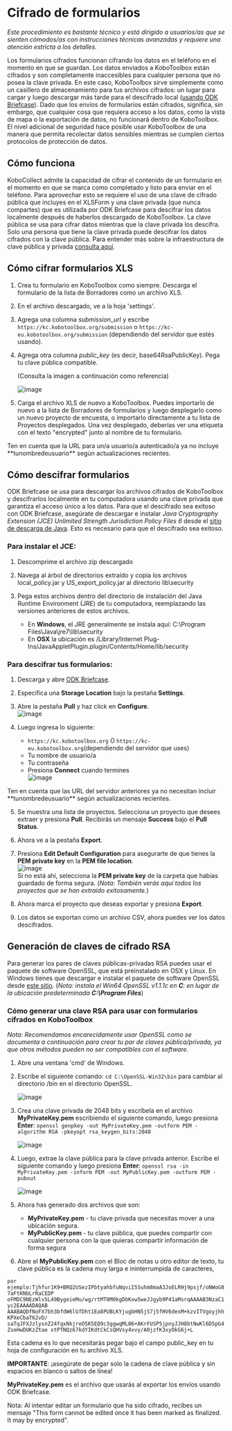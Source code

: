 # Cifrado de formularios

_Este procedimiento es bastante técnico y está dirigido a usuarios/as que se sienten cómodos/as
con instrucciones técnicas avanzadas y requiere una atención estricta a los detalles._

Los formularios cifrados funcionan cifrando los datos en el teléfono en el momento en que se guardan.
Los datos enviados a KoboToolbox están cifrados y son completamente inaccesibles para cualquier persona que no
posea la clave privada. En este caso, KoboToolbox sirve simplemente como un casillero de almacenamiento
para tus archivos cifrados: un lugar para cargar y luego descargar más tarde
para el descifrado local
([usando ODK Briefcase](http://blog.formhub.org/2013/06/27/formhub-supports-odk-briefcase/)).
Dado que los envíos de formularios están cifrados, significa, sin embargo, que cualquier cosa que
requiera acceso a los datos, como la vista de mapa o la exportación de datos, no funcionará dentro de
KoboToolbox. El nivel adicional de seguridad hace posible usar KoboToolbox de una manera que permita
recolectar datos sensibles mientras se cumplen ciertos protocolos de protección de datos.

## Cómo funciona

KoboCollect admite la capacidad de cifrar el contenido de un formulario en el momento en que
se marca como completado y listo para enviar en el teléfono. Para aprovechar
esto se requiere el uso de una clave de cifrado pública que incluyes en el
XLSForm y una clave privada (que nunca compartes) que es utilizada por ODK Briefcase
para descifrar los datos localmente después de haberlos descargado de KoboToolbox. La
clave pública se usa para cifrar datos mientras que la clave privada los descifra. Solo una
persona que tiene la clave privada puede descifrar los datos cifrados con la clave
pública. Para entender más sobre la infraestructura de clave pública y privada
[consulta aquí](https://en.wikipedia.org/wiki/Public-key_cryptography).

## Cómo cifrar formularios XLS

1. Crea tu formulario en KoboToolbox como siempre. Descarga el formulario de la lista de
   Borradores como un archivo XLS.

2. En el archivo descargado, ve a la hoja 'settings'.

3. Agrega una columna _submission_url_ y escribe
   `https://kc.kobotoolbox.org/submission` o
   `https://kc-eu.kobotoolbox.org/submission` (dependiendo
   del servidor que estés usando).

5. Agrega otra columna _public_key_ (es decir, base64RsaPublicKey). Pega tu
   clave pública compatible.

    (Consulta la imagen a continuación como referencia)

    ![image](/images/encrypting_forms/column.png)

6. Carga el archivo XLS de nuevo a KoboToolbox. Puedes importarlo de nuevo a la
   lista de Borradores de formularios y luego desplegarlo como un nuevo proyecto de encuesta, o importarlo
   directamente a tu lista de Proyectos desplegados. Una vez desplegado, deberías ver una etiqueta
   con el texto "encrypted" junto al nombre de tu formulario.

<p class="note">
  Ten en cuenta que la URL para un/a usuario/a autenticado/a ya no incluye **tunombredeusuario** según actualizaciones recientes. 
</p>

## Cómo descifrar formularios

ODK Briefcase se usa para descargar los archivos cifrados de KoboToolbox y
descifrarlos localmente en tu computadora usando una clave privada que garantiza el acceso único
a los datos. Para que el descifrado sea exitoso con ODK Briefcase, asegúrate de
descargar e instalar _Java Cryptography Extension (JCE) Unlimited Strength
Jurisdiction Policy Files 6_ desde el
[sitio de descarga de Java](https://www.oracle.com/java/technologies/javase-jce-all-downloads.html).
Esto es necesario para que el descifrado sea exitoso.

### Para instalar el JCE:

1. Descomprime el archivo zip descargado

2. Navega al árbol de directorios extraído y copia los archivos local_policy.jar y
   US_export_policy.jar al directorio lib\security

3. Pega estos archivos dentro del directorio de instalación del Java Runtime
   Environment (JRE) de tu computadora, reemplazando las versiones anteriores de estos
   archivos.
    - En **Windows**, el JRE generalmente se instala aquí: C:\Program
      Files\Java\jre7\lib\security
    - En **OSX** la ubicación es /Library/Internet
      Plug-Ins/JavaAppletPlugin.plugin/Contents/Home/lib/security

### Para descifrar tus formularios:

1. Descarga y abre [ODK Briefcase](https://docs.getodk.org/briefcase-intro/).

2. Especifica una **Storage Location** bajo la pestaña **Settings**.

3. Abre la pestaña **Pull** y haz click en **Configure**.  
   ![image](/images/encrypting_forms/configure.png)

4. Luego ingresa lo siguiente:

    - `https://kc.kobotoolbox.org` O
      `https://kc-eu.kobotoolbox.org`(dependiendo del
      servidor que uses)
    - Tu nombre de usuario/a
    - Tu contraseña
    - Presiona **Connect** cuando termines  
      ![image](/images/encrypting_forms/connect.png)

<p class="note">
  Ten en cuenta que las URL del servidor anteriores ya no necesitan incluir **tunombredeusuario** según actualizaciones recientes. 
</p>

5. Se muestra una lista de proyectos. Selecciona un proyecto que desees extraer y
   presiona **Pull**. Recibirás un mensaje **Success** bajo el **Pull
   Status**.

6. Ahora ve a la pestaña **Export**.

7. Presiona **Edit Default Configuration** para asegurarte de que tienes la **PEM
   private key** en la **PEM file location**.  
   ![image](/images/encrypting_forms/private_key.png)  
   Si no está ahí, selecciona la **PEM private key** de la carpeta que habías
   guardado de forma segura. (_Nota: También verás aquí todos los proyectos que se han
   extraído exitosamente._)

8. Ahora marca el proyecto que deseas exportar y presiona **Export**.

9. Los datos se exportan como un archivo CSV, ahora puedes ver los datos descifrados.

## Generación de claves de cifrado RSA

Para generar los pares de claves públicas-privadas RSA puedes usar el paquete de software
OpenSSL, que está preinstalado en OSX y Linux. En Windows tienes que
descargar e instalar el paquete de software OpenSSL desde
[este sitio](http://slproweb.com/products/Win32OpenSSL.md). (_Nota: instala el
Win64 OpenSSL v1.1.1c en **C**: en lugar de la ubicación predeterminada **C:\Program
Files**_)

### Cómo generar una clave RSA para usar con formularios cifrados en KoboToolbox

_Nota: Recomendamos encarecidamente usar OpenSSL como se documenta a continuación para crear tu
par de claves pública/privada, ya que otros métodos pueden no ser compatibles con el software._

1. Abre una ventana 'cmd' de Windows.

2. Escribe el siguiente comando: `cd C:\OpenSSL-Win32\bin` para cambiar al directorio /bin
   en el directorio OpenSSL.

    ![image](/images/encrypting_forms/openssl_1.png)

3. Crea una clave privada de 2048 bits y escríbela en el archivo **MyPrivateKey.pem**
   escribiendo el siguiente comando, luego presiona **Enter**:
   `openssl genpkey -out MyPrivateKey.pem -outform PEM -algorithm RSA -pkeyopt rsa_keygen_bits:2048`

    ![image](/images/encrypting_forms/openssl_2.png)

4. Luego, extrae la clave pública para la clave privada anterior. Escribe el siguiente
   comando y luego presiona **Enter**:
   `openssl rsa -in MyPrivateKey.pem -inform PEM -out MyPublicKey.pem -outform PEM -pubout`

    ![image](/images/encrypting_forms/openssl_3.png)

5. Ahora has generado dos archivos que son:

    - **MyPrivateKey.pem** - tu clave privada que necesitas mover a una ubicación
      segura.
    - **MyPublicKey.pem** - tu clave pública, que puedes compartir con cualquier persona con la que
      quieras compartir información de forma segura

6. Abre el **MyPublicKey.pem** con el Bloc de notas u otro editor de texto, tu clave
   pública es la cadena muy larga e ininterrumpida de caracteres,

`por ejemplo:Tjhfur1K9+BRQ2USezIPbtyahbfuNqviI5Suhm8maA3JoELRHj9psjf/oNWoG87aFtKNbLrRaCEDP oFMDC9NEzWlv5L49BygeieMu/wg/rtMT0M0kgDbKxw5weJJgyb9P41aMsrqAAAAB3NzaC1yc2EAAAADAQAB AAABAQDfNoFX7bh3bfdW6lGfDht1Ea8PUBLKYjugbHN5jS7j5fHV6dexM+kzvITVgoyjhhKPXeCbaT62vD/ saTqJFXJzlysnZ24fqxNkjreO5K5EQ9c3ggwqML06+AKrFUSP5jpnyJJH8btNwKl6D5pG4ZseHwDUKzZtae xtPTNQz67kdYIKdtCkCsQHVsy4xvy/A0jzfK3xyOkG6j+L`

Esta cadena es lo que necesitarás pegar bajo el campo public_key en tu
hoja de configuración en tu archivo XLS.

**IMPORTANTE**: ¡asegúrate de pegar solo la cadena de clave pública y sin espacios
en blanco o saltos de línea!

**MyPrivateKey.pem** es el archivo que usarás al exportar los envíos
usando ODK Briefcase.

Nota: Al intentar editar un formulario que ha sido cifrado, recibes un mensaje
"This form cannot be edited once it has been marked as finalized. It may by
encrypted".